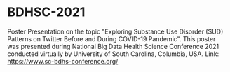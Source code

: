 # BDHSC-2021
Poster Presentation on the topic "Exploring Substance Use Disorder (SUD) Patterns on Twitter Before and During COVID-19 Pandemic". This poster was presented during National Big Data Health Science Conference 2021 conducted virtually by University of South Carolina, Columbia, USA. Link: https://www.sc-bdhs-conference.org/
